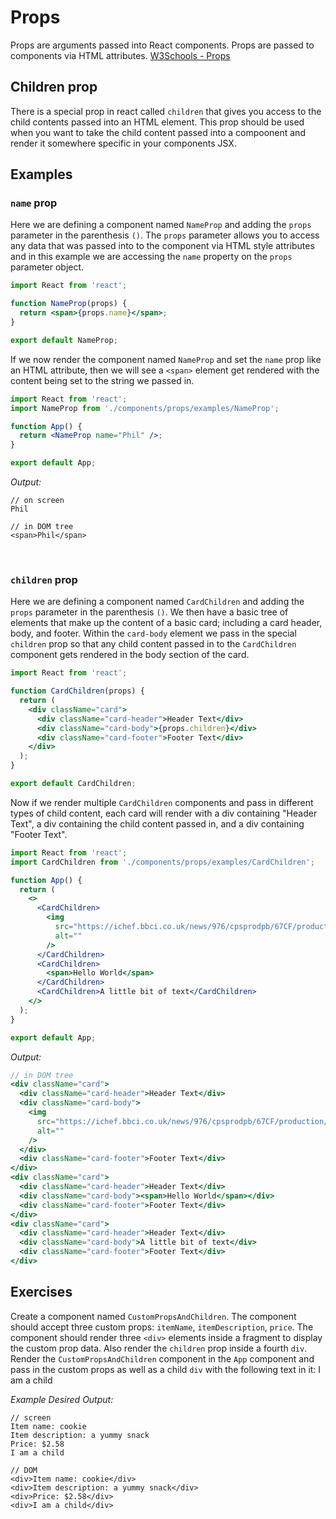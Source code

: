 # Props

Props are arguments passed into React components. Props are passed to components via HTML attributes. [W3Schools - Props](https://www.w3schools.com/react/react_props.asp)

## Children prop

There is a special prop in react called `children` that gives you access to the child contents passed into an HTML element. This prop should be used when you want to take the child content passed into a compoonent and render it somewhere specific in your components JSX.

## Examples

### `name` prop

Here we are defining a component named `NameProp` and adding the `props` parameter in the parenthesis `()`. The `props` parameter allows you to access any data that was passed into to the component via HTML style attributes and in this example we are accessing the `name` property on the `props` parameter object.

```jsx
import React from 'react';

function NameProp(props) {
  return <span>{props.name}</span>;
}

export default NameProp;
```

If we now render the component named `NameProp` and set the `name` prop like an HTML attribute, then we will see a `<span>` element get rendered with the content being set to the string we passed in.

```jsx
import React from 'react';
import NameProp from './components/props/examples/NameProp';

function App() {
  return <NameProp name="Phil" />;
}

export default App;
```

_Output:_

```
// on screen
Phil

// in DOM tree
<span>Phil</span>
```

<br>

### `children` prop

Here we are defining a component named `CardChildren` and adding the `props` parameter in the parenthesis `()`. We then have a basic tree of elements that make up the content of a basic card; including a card header, body, and footer. Within the `card-body` element we pass in the special `children` prop so that any child content passed in to the `CardChildren` component gets rendered in the body section of the card.

```jsx
import React from 'react';

function CardChildren(props) {
  return (
    <div className="card">
      <div className="card-header">Header Text</div>
      <div className="card-body">{props.children}</div>
      <div className="card-footer">Footer Text</div>
    </div>
  );
}

export default CardChildren;
```

Now if we render multiple `CardChildren` components and pass in different types of child content, each card will render with a div containing "Header Text", a div containing the child content passed in, and a div containing "Footer Text".

```jsx
import React from 'react';
import CardChildren from './components/props/examples/CardChildren';

function App() {
  return (
    <>
      <CardChildren>
        <img
          src="https://ichef.bbci.co.uk/news/976/cpsprodpb/67CF/production/_108857562_mediaitem108857561.jpg"
          alt=""
        />
      </CardChildren>
      <CardChildren>
        <span>Hello World</span>
      </CardChildren>
      <CardChildren>A little bit of text</CardChildren>
    </>
  );
}

export default App;
```

_Output:_

```jsx
// in DOM tree
<div className="card">
  <div className="card-header">Header Text</div>
  <div className="card-body">
    <img
      src="https://ichef.bbci.co.uk/news/976/cpsprodpb/67CF/production/_108857562_mediaitem108857561.jpg"
      alt=""
    />
  </div>
  <div className="card-footer">Footer Text</div>
</div>
<div className="card">
  <div className="card-header">Header Text</div>
  <div className="card-body"><span>Hello World</span></div>
  <div className="card-footer">Footer Text</div>
</div>
<div className="card">
  <div className="card-header">Header Text</div>
  <div className="card-body">A little bit of text</div>
  <div className="card-footer">Footer Text</div>
</div>
```

## Exercises

Create a component named `CustomPropsAndChildren`. The component should accept three custom props: `itemName`, `itemDescription`, `price`. The component should render three `<div>` elements inside a fragment to display the custom prop data. Also render the `children` prop inside a fourth `div`. Render the `CustomPropsAndChildren` component in the `App` component and pass in the custom props as well as a child `div` with the following text in it: I am a child

_Example Desired Output:_

```
// screen
Item name: cookie
Item description: a yummy snack
Price: $2.58
I am a child

// DOM
<div>Item name: cookie</div>
<div>Item description: a yummy snack</div>
<div>Price: $2.58</div>
<div>I am a child</div>
```
